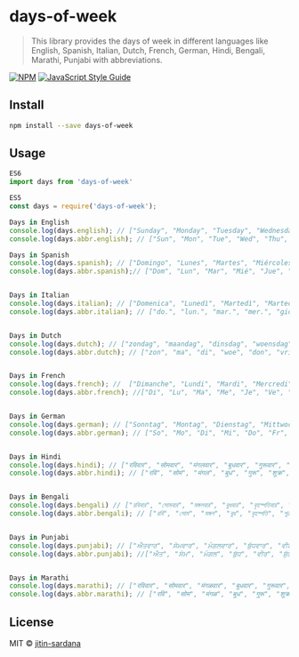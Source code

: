 # days-of-week

> This library provides the days of week in different languages like English, Spanish, Italian, Dutch, French, German, Hindi, Bengali, Marathi, Punjabi with abbreviations.

[![NPM](https://img.shields.io/npm/v/days-of-week.svg)](https://www.npmjs.com/package/days-of-week) [![JavaScript Style Guide](https://img.shields.io/badge/code_style-standard-brightgreen.svg)](https://standardjs.com)

## Install

```bash
npm install --save days-of-week
```

## Usage

```jsx
ES6
import days from 'days-of-week'

ES5
const days = require('days-of-week');

Days in English
console.log(days.english); // ["Sunday", "Monday", "Tuesday", "Wednesday", "Thursday", "Friday", "Saturday"]
console.log(days.abbr.english); // ["Sun", "Mon", "Tue", "Wed", "Thu", "Fri", "Sat"]

Days in Spanish
console.log(days.spanish); // ["Domingo", "Lunes", "Martes", "Miércoles", "Jueves", "Viernes", "Sábado"]
console.log(days.abbr.spanish);// ["Dom", "Lun", "Mar", "Mié", "Jue", "Vie", "Sáb"]


Days in Italian
console.log(days.italian); // ["Domenica", "Lunedì", "Martedì", "Martedì", "Giovedì", "Venerdì", "Sabato"]
console.log(days.abbr.italian); // ["do.", "lun.", "mar.", "mer.", "gio.", "ven.", "sab."]


Days in Dutch
console.log(days.dutch); // ["zondag", "maandag", "dinsdag", "woensdag", "donderdag", "vrijdag",  "zaterdag"]
console.log(days.abbr.dutch); // ["zon", "ma", "di", "woe", "don", "vrij", "zat"]


Days in French
console.log(days.french); //  ["Dimanche", "Lundi", "Mardi", "Mercredi", "Jeudi", "Vendredi", "Samedi"]
console.log(days.abbr.french); //["Di", "Lu", "Ma", "Me", "Je", "Ve", "Sa"]


Days in German
console.log(days.german); // ["Sonntag", "Montag", "Dienstag", "Mittwoch", "Donnerstag", "Freitag", "Samstag"]
console.log(days.abbr.german); // ["So", "Mo", "Di", "Mi", "Do", "Fr", "Sa"]


Days in Hindi
console.log(days.hindi); // ["रविवार", "सोमवार", "मंगलवार", "बुधवार", "गुरूवार", "शुक्रवार", "शनिवार"]
console.log(days.abbr.hindi); // ["रवि", "सोम", "मंगल", "बुध", "गुरू", "शुक्र", "शनि"]


Days in Bengali
console.log(days.bengali) // ["রবিবার", "সোমবার", "মঙ্গলবার", "বুধবার", "বৃহস্পতিবার", "শুক্রবার", "শনিবার"]
console.log(days.abbr.bengali); // ["রবি", "সোম", "মঙ্গল", "বুধ", "বৃহস্পতি", "শুক্র", "শনি"]


Days in Punjabi
console.log(days.punjabi); // ["ਐਤਵਾਰ", "ਸੋਮਵਾਰ", "ਮੰਗਲਵਾਰ", "ਬੁੱਧਵਾਰ", "ਵੀਰਵਾਰ", "ਸ਼ੁੱਕਰਵਾਰ", "ਸ਼ਨੀਵਾਰ"]
console.log(days.abbr.punjabi); //["ਐਤ", "ਸੋਮ", "ਮੰਗਲ", "ਬੁੱਧ", "ਵੀਰ", "ਸ਼ੁੱਕਰ", "ਸ਼ਨੀ"]


Days in Marathi
console.log(days.marathi); // ["रविवार", "सोमवार", "मंगळवार", "बुधवार", "गुरूवार", "शुक्रवार", "शनिवार"]
console.log(days.abbr.marathi); // ["रवि", "सोम", "मंगळ", "बुध", "गुरू", "शुक्र", "शनि"]


```

## License

MIT © [jitin-sardana](https://github.com/jitin-sardana)
